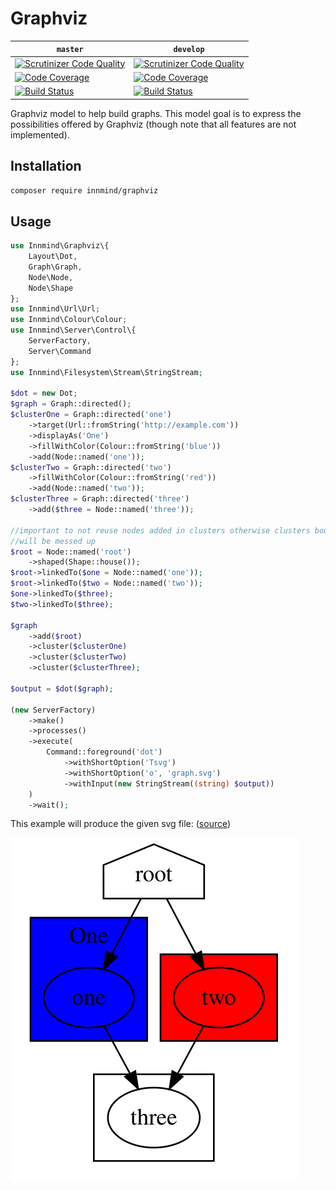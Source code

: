 # Graphviz

| `master` | `develop` |
|----------|-----------|
| [![Scrutinizer Code Quality](https://scrutinizer-ci.com/g/Innmind/Graphviz/badges/quality-score.png?b=master)](https://scrutinizer-ci.com/g/Innmind/Graphviz/?branch=master) | [![Scrutinizer Code Quality](https://scrutinizer-ci.com/g/Innmind/Graphviz/badges/quality-score.png?b=develop)](https://scrutinizer-ci.com/g/Innmind/Graphviz/?branch=develop) |
| [![Code Coverage](https://scrutinizer-ci.com/g/Innmind/Graphviz/badges/coverage.png?b=master)](https://scrutinizer-ci.com/g/Innmind/Graphviz/?branch=master) | [![Code Coverage](https://scrutinizer-ci.com/g/Innmind/Graphviz/badges/coverage.png?b=develop)](https://scrutinizer-ci.com/g/Innmind/Graphviz/?branch=develop) |
| [![Build Status](https://scrutinizer-ci.com/g/Innmind/Graphviz/badges/build.png?b=master)](https://scrutinizer-ci.com/g/Innmind/Graphviz/build-status/master) | [![Build Status](https://scrutinizer-ci.com/g/Innmind/Graphviz/badges/build.png?b=develop)](https://scrutinizer-ci.com/g/Innmind/Graphviz/build-status/develop) |

Graphviz model to help build graphs. This model goal is to express the possibilities offered by Graphviz (though note that all features are not implemented).

## Installation

```sh
composer require innmind/graphviz
```

## Usage

```php
use Innmind\Graphviz\{
    Layout\Dot,
    Graph\Graph,
    Node\Node,
    Node\Shape
};
use Innmind\Url\Url;
use Innmind\Colour\Colour;
use Innmind\Server\Control\{
    ServerFactory,
    Server\Command
};
use Innmind\Filesystem\Stream\StringStream;

$dot = new Dot;
$graph = Graph::directed();
$clusterOne = Graph::directed('one')
    ->target(Url::fromString('http://example.com'))
    ->displayAs('One')
    ->fillWithColor(Colour::fromString('blue'))
    ->add(Node::named('one'));
$clusterTwo = Graph::directed('two')
    ->fillWithColor(Colour::fromString('red'))
    ->add(Node::named('two'));
$clusterThree = Graph::directed('three')
    ->add($three = Node::named('three'));

//important to not reuse nodes added in clusters otherwise clusters boundaries
//will be messed up
$root = Node::named('root')
    ->shaped(Shape::house());
$root->linkedTo($one = Node::named('one'));
$root->linkedTo($two = Node::named('two'));
$one->linkedTo($three);
$two->linkedTo($three);

$graph
    ->add($root)
    ->cluster($clusterOne)
    ->cluster($clusterTwo)
    ->cluster($clusterThree);

$output = $dot($graph);

(new ServerFactory)
    ->make()
    ->processes()
    ->execute(
        Command::foreground('dot')
            ->withShortOption('Tsvg')
            ->withShortOption('o', 'graph.svg')
            ->withInput(new StringStream((string) $output))
    )
    ->wait();
```

This example will produce the given svg file: ([source](graph.dot))

![](graph.svg)
